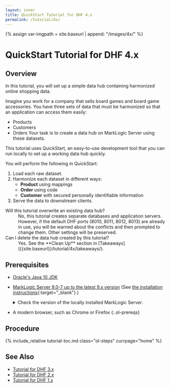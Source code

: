 ```yaml
---
layout: inner
title: QuickStart Tutorial for DHF 4.x
permalink: /tutorial/4x/
---
```


{% assign var-imgpath = site.baseurl | append: "/images/4x/" %}


# QuickStart Tutorial for DHF 4.x


## Overview
In this tutorial, you will set up a simple data hub containing harmonized online shopping data.

Imagine you work for a company that sells board games and board game accessories. You have three sets of data that must be harmonized so that an application can access them easily:
- Products
- Customers
- Orders
Your task is to create a data hub on MarkLogic Server using these datasets.

This tutorial uses QuickStart, an easy-to-use development tool that you can run locally to set up a working data hub quickly.

You will perform the following in QuickStart:
1. Load each raw dataset.
1. Harmonize each dataset in different ways:
    - **Product** using mappings
    - **Order** using code
    - **Customer** with secured personally identifiable information
1. Serve the data to downstream clients.


<dl>

<dt>Will this tutorial overwrite an existing data hub?</dt>
<dd><span markdown="1">No, this tutorial creates separate databases and application servers. However, if the default DHF ports (8010, 8011, 8012, 8013) are already in use, you will be warned about the conflicts and then prompted to change them. Other settings will be preserved.</span></dd>

<dt>Can I delete the data hub created by this tutorial?</dt>
<dd><span markdown="1">Yes. See the **Clean Up** section in [Takeaways]({{site.baseurl}}/tutorial/4x/takeaways/).</span></dd>

</dl>


## Prerequisites

- [Oracle's Java 10 JDK](http://www.oracle.com/technetwork/java/javase/downloads/index.html)

- [MarkLogic Server 9.0-7 up to the latest 9.x version](https://developer.marklogic.com/products) (See [the installation instructions](https://docs.marklogic.com/guide/installation){:target="_blank"}.)

  <details><summary>Check the version of the locally installed MarkLogic Server.</summary>
    <div markdown="1">
    1. In a web browser, navigate to the MarkLogic Server UI ([`http://localhost:8001`](http://localhost:8001){:target="_blank"})
    1. Log in if required.
    1. The version information is displayed at the top-left corner of the page.
    </div>
  </details>

- A modern browser, such as Chrome or Firefox
{:.ol-prereqs}


## Procedure
{% include_relative tutorial-toc.md class="ol-steps" currpage="home" %}


## See Also
- [Tutorial for DHF 3.x]({{site.baseurl}}/tutorial/3x/)
- [Tutorial for DHF 2.x]({{site.baseurl}}/tutorial/2x/)
- [Tutorial for DHF 1.x]({{site.baseurl}}/tutorial/1x/)
